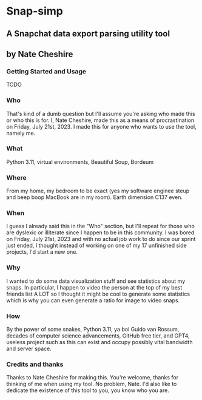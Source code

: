 # Snap-simp

## A Snapchat data export parsing utility tool

## by Nate Cheshire

### Getting Started and Usage

TODO

### Who

That's kind of a dumb question but I'll assume you're asking who made this or who this is for. I, Nate Cheshire, made this as a means of procrastination on Friday, July 21st, 2023. I made this for anyone who wants to use the tool, namely me.

### What

Python 3.11, virtual environments, Beautiful Soup, Bordeum

### Where

From my home, my bedroom to be exact (yes my software enginee steup and beep boop MacBook are in my room). Earth dimension C137 even.

### When

I guess I already said this in the "Who" section, but I'll repeat for those who are dyslexic or illiterate since I happen to be in this community. I was bored on Friday, July 21st, 2023 and with no actual job work to do since our sprint just ended, I thought instead of working on one of my 17 unfinished side projects, I'd start a new one.

### Why

I wanted to do some data visualization stuff and see statistics about my snaps. In particular, I happen to video the person at the top of my best friends list A LOT so I thought it might be cool to generate some statistics which is why you can even generate a ratio for image to video snaps.

### How

By the power of some snakes, Python 3.11, ya boi Guido van Rossum, decades of computer science advancements, GitHub free tier, and GPT4, useless project such as this can exist and occupy possibly vital bandwidth and server space.

### Credits and thanks

Thanks to Nate Cheshire for making this. You're welcome, thanks for thinking of me when using my tool. No problem, Nate. I'd also like to dedicate the existence of this tool to you, you know who you are.

